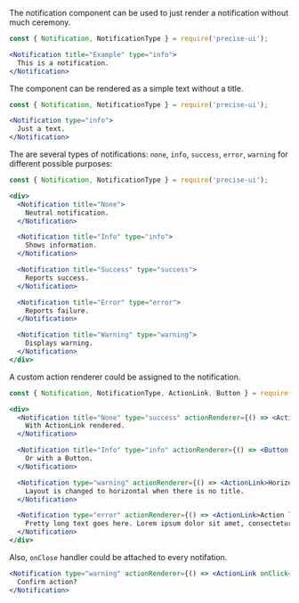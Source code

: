 The notification component can be used to just render a notification without much ceremony.

```jsx
const { Notification, NotificationType } = require('precise-ui');

<Notification title="Example" type="info">
  This is a notification.
</Notification>
```

The component can be rendered as a simple text without a title.

```jsx
const { Notification, NotificationType } = require('precise-ui');

<Notification type="info">
  Just a text.
</Notification>
```

The are several types of notifications: `none`, `info`, `success`, `error`, `warning` for different possible purposes:

```jsx
const { Notification, NotificationType } = require('precise-ui');

<div>
  <Notification title="None">
    Neutral notification.
  </Notification>

  <Notification title="Info" type="info">
    Shows information.
  </Notification>

  <Notification title="Success" type="success">
    Reports success.
  </Notification>

  <Notification title="Error" type="error">
    Reports failure.
  </Notification>

  <Notification title="Warning" type="warning">
    Displays warning.
  </Notification>
</div>
```

A custom action renderer could be assigned to the notification.

```jsx
const { Notification, NotificationType, ActionLink, Button } = require('precise-ui');

<div>
  <Notification title="None" type="success" actionRenderer={() => <ActionLink onClick={() => alert('Clicked')}>Show alert</ActionLink>} >
    With ActionLink rendered.
  </Notification>

  <Notification title="Info" type="info" actionRenderer={() => <Button buttonStyle='secondary' onClick={() => console.log('Clicked again!')}>Log to console</Button>}>
    Or with a Button.
  </Notification>

  <Notification type="warning" actionRenderer={() => <ActionLink>Horizontal</ActionLink>}>
    Layout is changed to horizontal when there is no title.
  </Notification>

  <Notification type="error" actionRenderer={() => <ActionLink>Action label</ActionLink>}>
    Pretty long text goes here. Lorem ipsum dolor sit amet, consectetur adipiscing elit, sed do eiusmod tempor incididunt ut labore et dolore magna aliqua. Lut enim ad minim veniam, quis nostrud exercitation ullamco laboris nisi ut aliquip ex ea commodo.
  </Notification>
</div>
```

Also, `onClose` handler could be attached to every notifation.

```jsx
<Notification type="warning" actionRenderer={() => <ActionLink onClick={() => alert('Action confirmed')}>Yes</ActionLink>} onClose={() => alert("Notification closed")}>
  Confirm action?
</Notification>
```
